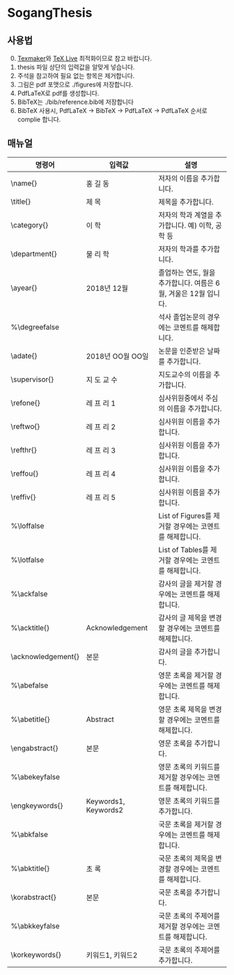 # SogangThesis

## 사용법

0. [Texmaker](http://www.xm1math.net/texmaker/)와 [TeX Live](https://www.tug.org/texlive/) 최적화이므로 참고 바랍니다.
1. thesis 파일 상단의 입력값을 알맞게 넣습니다.
2. 주석을 참고하여 필요 없는 항목은 제거합니다.
3. 그림은 pdf 포맷으로 ./figures에 저장합니다.
4. PdfLaTeX로 pdf를 생성합니다.
5. BibTeX는 ./bib/reference.bib에 저장합니다
6. BibTeX 사용시, PdfLaTeX -> BibTeX -> PdfLaTeX -> PdfLaTeX 순서로 complie 합니다.

## 매뉴얼

명령어 | 입력값 | 설명
-|-|-
\name{} | 홍 길 동 | 저자의 이름을 추가합니다.
\title{} | 제 목 | 제목을 추가합니다.
\category{} | 이 학 | 저자의 학과 계열을 추가합니다. 예) 이학, 공학 등
\department{} | 물 리 학 | 저자의 학과를 추가합니다.
\ayear{} | 2018년 12월 | 졸업하는 연도, 월을 추가합니다. 여름은 6월, 겨울은 12월 입니다.
%\degreefalse | | 석사 졸업논문의 경우에는 코멘트를 해제합니다.
\adate{} | 2018년 OO월 OO일 | 논문을 인준받은 날짜를 추가합니다.
\supervisor{} | 지 도 교 수 | 지도교수의 이름을 추가합니다.
\refone{} | 레 프 리 1 | 심사위원중에서 주심의 이름을 추가합니다.
\reftwo{} | 레 프 리 2 | 심사위원 이름을 추가합니다.
\refthr{} | 레 프 리 3 | 심사위원 이름을 추가합니다.
\reffou{} |	레 프 리 4 | 심사위원 이름을 추가합니다.
\reffiv{}	| 레 프 리 5 | 심사위원 이름을 추가합니다.
%\loffalse | | List of Figures를 제거할 경우에는 코멘트를 해제합니다.
%\lotfalse | | List of Tables를 제거할 경우에는 코멘트를 해제합니다.
%\ackfalse | | 감사의 글을 제거할 경우에는 코멘트를 해제합니다.
%\acktitle{} | Acknowledgement | 감사의 글 제목을 변경할 경우에는 코멘트를 해제합니다.
\acknowledgement{} | 본문 | 감사의 글을 추가합니다.
%\abefalse | | 영문 초록을 제거할 경우에는 코멘트를 해제합니다.
%\abetitle{} | Abstract | 영문 초록 제목을 변경할 경우에는 코멘트를 해제합니다.
\engabstract{} | 본문 | 영문 초록을 추가합니다.
%\abekeyfalse | | 영문 초록의 키워드를 제거할 경우에는 코멘트를 해제합니다.
\engkeywords{} | Keywords1, Keywords2 | 영문 초록의 키워드를 추가합니다. 
%\abkfalse | | 국문 초록을 제거할 경우에는 코멘트를 해제합니다.
%\abktitle{} | 초 록 | 국문 초록의 제목을 변경할 경우에는 코멘트를 해제합니다.
\korabstract{} | 본문	| 국문 초록을 추가합니다.
%\abkkeyfalse | | 국문 초록의 주제어를 제거할 경우에는 코멘트를 해제합니다.
\korkeywords{} | 키워드1, 키워드2 | 국문 초록의 주제어를 추가합니다.

